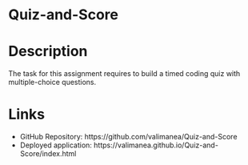 # Quiz-and-Score

# Description
The task for this assignment requires to build a timed coding quiz with multiple-choice questions.

# Links
<ul>
  <li>GitHub Repository: https://github.com/valimanea/Quiz-and-Score</li>
  <li>Deployed application: https://valimanea.github.io/Quiz-and-Score/index.html</li>
</ul>

